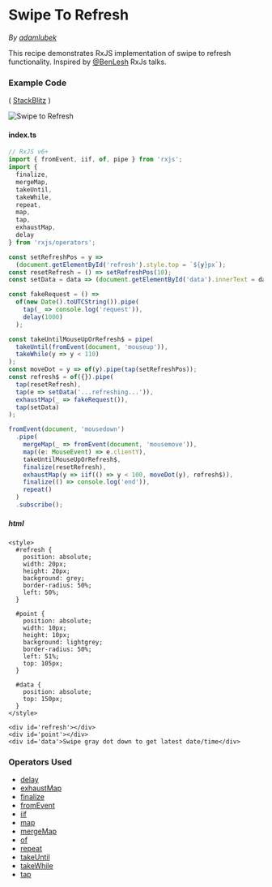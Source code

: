 # Swipe To Refresh

_By [adamlubek](https://github.com/adamlubek)_

This recipe demonstrates RxJS implementation of swipe to refresh functionality.
Inspired by [@BenLesh](https://twitter.com/BenLesh) RxJs talks.



### Example Code

(
[StackBlitz](https://stackblitz.com/edit/rxjs-refresh?file=index.ts&devtoolsheight=40)
)

![Swipe to Refresh](https://drive.google.com/uc?export=view&id=1BLA2TcAhjwtodkcnsJ8e91ckrvurqkEv)

#### index.ts

```js
// RxJS v6+
import { fromEvent, iif, of, pipe } from 'rxjs';
import {
  finalize,
  mergeMap,
  takeUntil,
  takeWhile,
  repeat,
  map,
  tap,
  exhaustMap,
  delay
} from 'rxjs/operators';

const setRefreshPos = y =>
  (document.getElementById('refresh').style.top = `${y}px`);
const resetRefresh = () => setRefreshPos(10);
const setData = data => (document.getElementById('data').innerText = data);

const fakeRequest = () =>
  of(new Date().toUTCString()).pipe(
    tap(_ => console.log('request')),
    delay(1000)
  );

const takeUntilMouseUpOrRefresh$ = pipe(
  takeUntil(fromEvent(document, 'mouseup')),
  takeWhile(y => y < 110)
);
const moveDot = y => of(y).pipe(tap(setRefreshPos));
const refresh$ = of({}).pipe(
  tap(resetRefresh),
  tap(e => setData('...refreshing...')),
  exhaustMap(_ => fakeRequest()),
  tap(setData)
);

fromEvent(document, 'mousedown')
  .pipe(
    mergeMap(_ => fromEvent(document, 'mousemove')),
    map((e: MouseEvent) => e.clientY),
    takeUntilMouseUpOrRefresh$,
    finalize(resetRefresh),
    exhaustMap(y => iif(() => y < 100, moveDot(y), refresh$)),
    finalize(() => console.log('end')),
    repeat()
  )
  .subscribe();
```

##### html

```
<style>
  #refresh {
    position: absolute;
    width: 20px;
    height: 20px;
    background: grey;
    border-radius: 50%;
    left: 50%;
  }

  #point {
    position: absolute;
    width: 10px;
    height: 10px;
    background: lightgrey;
    border-radius: 50%;
    left: 51%;
    top: 105px;
  }

  #data {
    position: absolute;
    top: 150px;
  }
</style>

<div id='refresh'></div>
<div id='point'></div>
<div id='data'>Swipe gray dot down to get latest date/time</div>
```

### Operators Used

- [delay](../operators/utility/delay.md)
- [exhaustMap](../operators/transformation/exhaustmap.md)
- [finalize](../operators/utility/finalize.md)
- [fromEvent](../operators/creation/fromevent.md)
- [iif](../operators/conditional/iif.md)
- [map](../operators/transformation/map.md)
- [mergeMap](../operators/transformation/mergemap.md)
- [of](../operators/creation/of.md)
- [repeat](../operators/utility/repeat.md)
- [takeUntil](../operators/filtering/takeuntil.md)
- [takeWhile](../operators/filtering/takewhile.md)
- [tap](../operators/utility/do.md)
